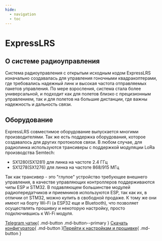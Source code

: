 ```yaml
---
hide:
  - navigation
  - toc
---
```


# ExpressLRS

## О системе радиоуправления

Система радиоуправления с открытым исходным кодом ExpressLRS изначально создавалась для управления гоночными квадракоптерами, где требовались надежный линк и высокая частота отправляемых пакетов управления. По мере взросления, система стала более универсальной, и подходит как для полетов близко с прецизионным управлением, так и для полетов на большие дистанции, где важны надежность и дальность связи.

## Оборудование

ExpressLRS совместимое оборудование выпускается многими производителями. Так же есть поддержка оборудования, которое создавалось для других протоколов связи. В любом случае, для радиолинка используются трансиверы с поддержкой модуляции LoRa производства Semtech:
 - SX1280(SX1281) для линка на частоте 2.4 ГГц
 - SX1278(SX1276) для линка на частоте 868/915 МГц

Так как трансивер - это "глупое" устройство требующее внешнего управления, в качестве управляющих контроллеров поддерживаются чипы ESP и STM32. В подавляющем большинстве модулей радиопередатчиков и приемников используются ESP, так как их, в отличии от STM32, можно купить в свободной продаже. К тому же они имеют на борту Wi-Fi (а ESP32 еще и Bluetooth), что позволяет осуществлять прошивку и некоторую настройку, просто подключившись к Wi-Fi модуля.

[Telegram чатик](https://t.me/expresslrs_rus){ .md-button .md-button--primary } [Скачать конфигуратор](https://github.com/ExpressLRS/ExpressLRS-Configurator/releases/latest){ .md-button }[Перейти к настройкам и прошивке](Manuals/Firmware/Transmitters/tx-prep.md){ .md-button }